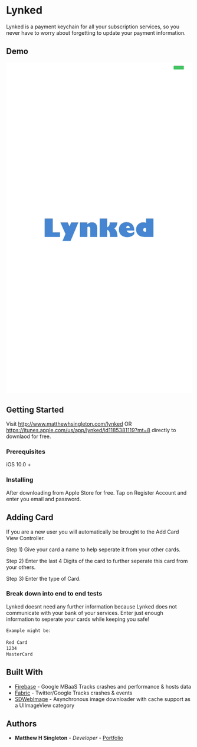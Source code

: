 # Lynked

Lynked is a payment keychain for all your subscription services, so you never have to worry about forgetting to update your payment information.

## Demo

![Lynked Walkthrough](https://github.com/mattmega4/Lynked/blob/VersionTwo/Lynked.gif "Lynked Walkthrough")



## Getting Started

Visit http://www.matthewhsingleton.com/lynked OR https://itunes.apple.com/us/app/lynked/id1185381119?mt=8 directly to downlaod for free.

### Prerequisites

iOS 10.0 +

### Installing

After downloading from Apple Store for free. Tap on Register Account and enter you email and password.


## Adding Card

If you are a new user you will automatically be brought to the Add Card View Controller. 

Step 1) Give your card a name to help seperate it from your other cards.

Step 2) Enter the last 4 Digits of the card to further seperate this card from your others.

Step 3) Enter the type of Card.

### Break down into end to end tests

Lynked doesnt need any further information because Lynked does not communicate with your bank of your services. Enter just enough information to seperate your cards while keeping you safe!

```
Example might be: 

Red Card
1234
MasterCard
```





## Built With

* [Firebase](https://firebase.google.com) - Google MBaaS Tracks crashes and performance & hosts data
* [Fabric](https://fabric.io) - Twitter/Google Tracks crashes & events 
* [SDWebImage](https://github.com/rs/SDWebImage) - Asynchronous image downloader with cache support as a UIImageView category


## Authors

* **Matthew H Singleton** - *Developer* - [Portfolio](www.matthewhsingleton.com)


